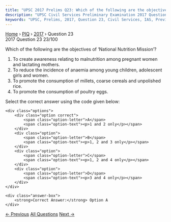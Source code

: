 ```yaml
---
title: "UPSC 2017 Prelims Q23: Which of the following are the objectives of ‘National Nutri..."
description: "UPSC Civil Services Preliminary Examination 2017 Question 23 with options and answer"
keywords: "UPSC, Prelims, 2017, Question 23, Civil Services, IAS, Previous Year Questions"
---
```


<nav class="breadcrumb">
    <a href="../../">Home</a>
    <span>›</span>
    <a href="../">PIQ</a>
    <span>›</span>
    <a href="./">2017</a>
    <span>›</span>
    <span>Question 23</span>
</nav>

<div class="question-header">
    <div class="question-meta">
        <span class="year-badge">2017</span>
        <span class="question-number">Question 23</span>
        <span class="progress">23/100</span>
    </div>
    <div class="progress-bar">
        <div class="progress-fill" style="width: 23.0%"></div>
    </div>
</div>

<div class="question-content">
    <div class="question-text">
        <p>Which of the following are the objectives of ‘National Nutrition Mission’?</p>
<ol>
<li>To create awareness relating to malnutrition among pregnant women and lactating mothers.</li>
<li>To reduce the incidence of anaemia among young children, adolescent girls and women.</li>
<li>To promote the consumption of millets, coarse cereals and unpolished rice.</li>
<li>To promote the consumption of poultry eggs.</li>
</ol>
<p>Select the correct answer using the code given below:</p>
    </div>
    
    <div class="options">
        <div class="option correct">
            <span class="option-letter">A</span>
            <span class="option-text"><p>1 and 2 only</p></span>
        </div>
        <div class="option">
            <span class="option-letter">B</span>
            <span class="option-text"><p>1, 2 and 3 only</p></span>
        </div>
        <div class="option">
            <span class="option-letter">C</span>
            <span class="option-text"><p>1, 2 and 4 only</p></span>
        </div>
        <div class="option">
            <span class="option-letter">D</span>
            <span class="option-text"><p>3 and 4 only</p></span>
        </div>
    </div>

    <div class="answer-box">
        <strong>Correct Answer:</strong> Option A
    </div>
</div>

<div class="question-nav">
    <a href="../q022-it-is-possible-to-produce-algae-based-biofuels-but/" class="nav-btn prev">← Previous</a>
    <a href="../" class="nav-btn center">All Questions</a>
    <a href="../q024-consider-the-following-statements-1-the-factories/" class="nav-btn next">Next →</a>
</div>
